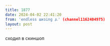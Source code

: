 ```yaml
---
title: 1877
date: 2024-04-02 22:41:20
from: 'endless шизing ⍼' (channel1162404975)
layout: post
---
```


сходил в скиншоп
